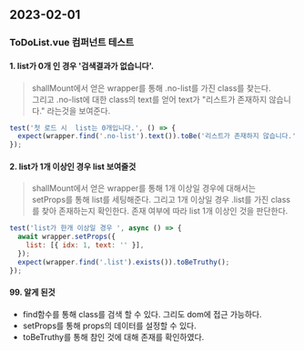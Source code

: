 ## 2023-02-01

### ToDoList.vue 컴퍼넌트 테스트

#### 1. list가 0개 인 경우 '검색결과가 없습니다'.

> shallMount에서 얻은 wrapper를 통해 .no-list를 가진 class를 찾는다.  
> 그리고 .no-list에 대한 class의 text를 얻어 text가 "리스트가 존재하지 않습니다." 라는것을 보여준다.

```javascript
test('첫 로드 시  list는 0개입니다.', () => {
  expect(wrapper.find('.no-list').text()).toBe('리스트가 존재하지 않습니다.');
});
```

#### 2. list가 1개 이상인 경우 list 보여줄것

> shallMount에서 얻은 wrapper를 통해 1개 이상일 경우에 대해서는  
> setProps를 통해 list를 세팅해준다. 그리고 1개 이상일 경우 .list를 가진 class를 찾아 존재하는지 확인한다. 존재 여부에 따라 list 1개 이상인 것을 판단한다.

```javascript
test('list가 한개 이상일 경우 ', async () => {
  await wrapper.setProps({
    list: [{ idx: 1, text: '' }],
  });
  expect(wrapper.find('.list').exists()).toBeTruthy();
});
```

#### 99. 알게 된것

- find함수를 통해 class를 검색 할 수 있다. 그리도 dom에 접근 가능하다.
- setProps를 통해 props의 데이터를 설정할 수 있다.
- toBeTruthy를 통해 참인 것에 대해 존재를 확인하였다.

